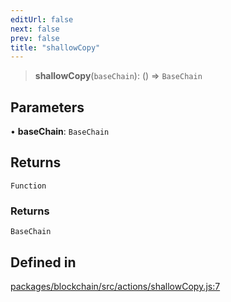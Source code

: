 ```yaml
---
editUrl: false
next: false
prev: false
title: "shallowCopy"
---
```


> **shallowCopy**(`baseChain`): () => `BaseChain`

## Parameters

• **baseChain**: `BaseChain`

## Returns

`Function`

### Returns

`BaseChain`

## Defined in

[packages/blockchain/src/actions/shallowCopy.js:7](https://github.com/evmts/tevm-monorepo/blob/main/packages/blockchain/src/actions/shallowCopy.js#L7)
